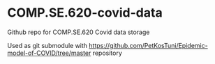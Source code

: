 # COMP.SE.620-covid-data
Github repo for COMP.SE.620 Covid data storage


Used as git submodule with https://github.com/PetKosTuni/Epidemic-model-of-COVID/tree/master repository
